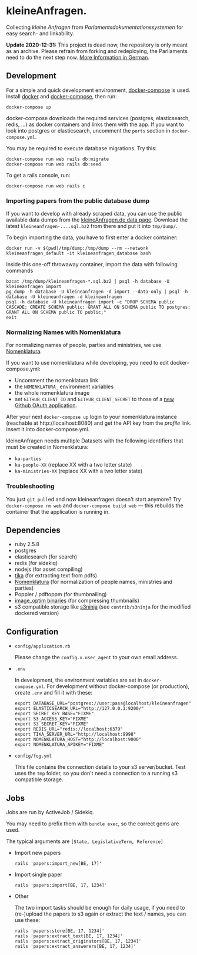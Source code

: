kleineAnfragen.
===============

Collecting *kleine Anfragen* from *Parlamentsdokumentationssystemen* for easy search- and linkability.

**Update 2020-12-31:** This project is dead now, the repository is only meant as an archive.
Please refrain from forking and redeploying, the Parliaments need to do the next step now.
[More Information in German](https://kleineanfragen.de/info/stilllegung).

Development
-----------

For a simple and quick development environment, [docker-compose](https://docs.docker.com/compose/) is used. Install [docker](https://docs.docker.com/installation/) and [docker-compose](https://docs.docker.com/compose/install/), then run:

    docker-compose up

docker-compose downloads the required services (postgres, elasticsearch, redis, ...) as docker containers and links them with the app.
If you want to look into postgres or elasticsearch, uncomment the `ports` section in `docker-compose.yml`.

You may be required to execute database migrations. Try this:

    docker-compose run web rails db:migrate
    docker-compose run web rails db:seed

To get a rails console, run:

    docker-compose run web rails c

### Importing papers from the public database dump

If you want to develop with already scraped data, you can use the public available data dumps from the [kleineAnfragen.de data page](https://kleineanfragen.de/info/daten). Download the latest `kleineanfragen-....sql.bz2` from there and put it into `tmp/dump/`.

To begin importing the data, you have to first enter a docker container:

    docker run -v $(pwd)/tmp/dump:/tmp/dump --rm --network kleineanfragen_default -it kleineanfragen_database bash

Inside this one-off throwaway container, import the data with following commands

    bzcat /tmp/dump/kleineanfragen-*.sql.bz2 | psql -h database -U kleineanfragen import
    pg_dump -h database -U kleineanfragen -d import --data-only | psql -h database -U kleineanfragen -d kleineanfragen
    psql -h database -U kleineanfragen import -c "DROP SCHEMA public CASCADE; CREATE SCHEMA public; GRANT ALL ON SCHEMA public TO postgres; GRANT ALL ON SCHEMA public TO public;"
    exit

### Normalizing Names with Nomenklatura

For normalizing names of people, parties and ministries, we use [Nomenklatura](https://github.com/pudo/nomenklatura).

If you want to use nomenklatura while developing, you need to edit docker-compose.yml:
* Uncomment the nomenklatura link
* the `NOMENKLATURA_` environment variables
* the whole nomenklatura image
* set `GITHUB_CLIENT_ID` and `GITHUB_CLIENT_SECRET` to those of a [new Github OAuth application](https://github.com/settings/applications/new).

After your next `docker-compose up` login to your nomenklatura instance (reachable at http://localhost:8080) and get the API key from the _profile_ link. Insert it into docker-compose.yml.

kleineAnfragen needs multiple Datasets with the following identifiers that must be created in Nomenklatura:

* `ka-parties`
* `ka-people-XX` (replace XX with a two letter state)
* `ka-ministries-XX` (replace XX with a two letter state)

### Troubleshooting

You just `git pull`ed and now kleineanfragen doesn't start anymore? Try `docker-compose rm web` and `docker-compose build web` — this rebuilds the container that the application is running in.

Dependencies
------------

* ruby 2.5.8
* postgres
* elasticsearch (for search)
* redis (for sidekiq)
* nodejs (for asset compiling)
* [tika](http://tika.apache.org) (for extracting text from pdfs)
* [Nomenklatura](https://github.com/pudo/nomenklatura) (for normalization of people names, ministries and parties)
* Poppler / pdftoppm (for thumbnailing)
* [image_optim binaries](https://github.com/toy/image_optim#binaries-installation) (for compressing thumbnails)
* s3 compatible storage like [s3ninja](http://s3ninja.net) (see `contrib/s3ninja` for the modified dockered version)

Configuration
-------------

* `config/application.rb`

  Please change the `config.x.user_agent` to your own email address.

* `.env`

  In development, the environment variables are set in `docker-compose.yml`. For development without docker-compose (or production), create `.env` and fill it with these:

      export DATABASE_URL="postgres://user:pass@localhost/kleineanfragen"
      export ELASTICSEARCH_URL="http://127.0.0.1:9200/"
      export SECRET_KEY_BASE="FIXME"
      export S3_ACCESS_KEY="FIXME"
      export S3_SECRET_KEY="FIXME"
      export REDIS_URL="redis://localhost:6379"
      export TIKA_SERVER_URL="http://localhost:9998"
      export NOMENKLATURA_HOST="http://localhost:9000"
      export NOMENKLATURA_APIKEY="FIXME"

* `config/fog.yml`

  This file contains the connection details to your s3 server/bucket. Test uses the `tmp` folder, so you don't need a connection to a running s3 compatible storage.

Jobs
----
Jobs are run by ActiveJob / Sidekiq.

You may need to prefix them with `bundle exec`, so the correct gems are used.

The typical arguments are `[State, LegislativeTerm, Reference]`

* Import new papers

  ```
  rails 'papers:import_new[BE, 17]'
  ```


* Import single paper

  ```
  rails 'papers:import[BE, 17, 1234]'
  ```


* Other

  The two import tasks should be enough for daily usage, if you need to (re-)upload the papers to s3 again or extract the text / names, you can use these:

      rails 'papers:store[BE, 17, 1234]'
      rails 'papers:extract_text[BE, 17, 1234]'
      rails 'papers:extract_originators[BE, 17, 1234]'
      rails 'papers:extract_answerers[BE, 17, 1234]'